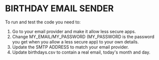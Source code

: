 # BIRTHDAY EMAIL SENDER

To run and test the code you need to:

1. Go to your email provider and make it allow less secure apps.
2. Change MY_EMAIL/MY_PASSWORD (MY_PASSWORD is the password you get when you allow a less secure app) to your own details.
3. Update the SMTP ADDRESS to match your email provider.
4. Update birthdays.csv to contain a real email, today's month and day.
